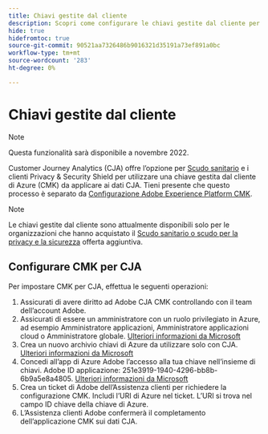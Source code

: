 ```yaml
---
title: Chiavi gestite dal cliente
description: Scopri come configurare le chiavi gestite dal cliente per CJA.
hide: true
hidefromtoc: true
source-git-commit: 90521aa7326486b9016321d35191a73ef891a0bc
workflow-type: tm+mt
source-wordcount: '283'
ht-degree: 0%

---
```


# Chiavi gestite dal cliente

>[!NOTE]
>
>Questa funzionalità sarà disponibile a novembre 2022.

Customer Journey Analytics (CJA) offre l’opzione per [Scudo sanitario](https://www.adobe.com/trust/compliance/hipaa-ready.html) e i clienti Privacy &amp; Security Shield per utilizzare una chiave gestita dal cliente di Azure (CMK) da applicare ai dati CJA.  Tieni presente che questo processo è separato da [Configurazione Adobe Experience Platform CMK](https://experienceleague.adobe.com/docs/experience-platform/landing/governance-privacy-security/customer-managed-keys.html).

>[!NOTE]
>
>Le chiavi gestite dal cliente sono attualmente disponibili solo per le organizzazioni che hanno acquistato il [Scudo sanitario o scudo per la privacy e la sicurezza](https://experienceleague.adobe.com/docs/blueprints-learn/architecture/vertical-blueprints/healthcare-vertical.html%3Flang%3Den) offerta aggiuntiva.

## Configurare CMK per CJA

Per impostare CMK per CJA, effettua le seguenti operazioni:

1. Assicurati di avere diritto ad Adobe CJA CMK controllando con il team dell’account Adobe.
1. Assicurati di essere un amministratore con un ruolo privilegiato in Azure, ad esempio Amministratore applicazioni, Amministratore applicazioni cloud o Amministratore globale. [Ulteriori informazioni da Microsoft](https://learn.microsoft.com/en-us/azure/active-directory/roles/permissions-reference)
1. Crea un nuovo archivio chiavi di Azure da utilizzare solo con CJA. [Ulteriori informazioni da Microsoft](https://learn.microsoft.com/en-us/azure/key-vault/general/)
1. Concedi all’app di Azure Adobe l’accesso alla tua chiave nell’insieme di chiavi. Adobe ID applicazione: 251e3919-1940-4296-bb8b-6b9a5e8a4805. [Ulteriori informazioni da Microsoft](https://learn.microsoft.com/en-us/azure/storage/common/customer-managed-keys-configure-cross-tenant-existing-account?toc=%2Fazure%2Fstorage%2Fblobs%2Ftoc.json&amp;tabs=powershell-preview%2Cazure-portal#the-customer-grants-the-service-providers-app-access-to-the-key-in-the-key-vault)
1. Crea un ticket di Adobe dell’Assistenza clienti per richiedere la configurazione CMK. Includi l’URI di Azure nel ticket. L’URI si trova nel campo ID chiave della chiave di Azure.
1. L’Assistenza clienti Adobe confermerà il completamento dell’applicazione CMK sui dati CJA.
